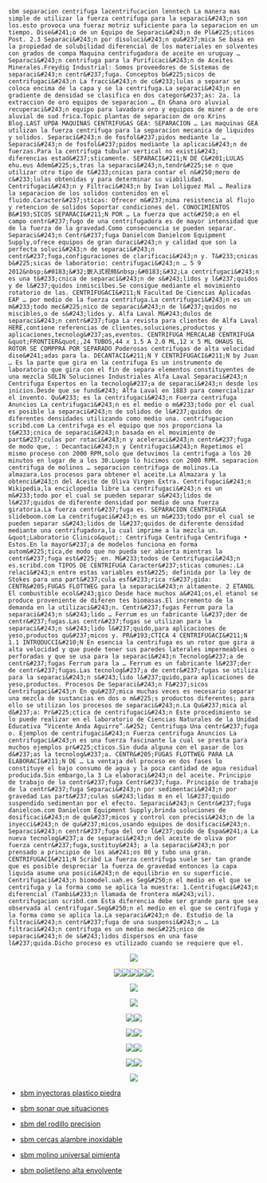 
```
sbm separacion centrifuga lacentrifucacion lenntech La manera mas simple de utilizar la fuerza centrifuga para la separaci&#243;n son los.esto provoca una fueraz motriz suficiente para la separacion en un tiempo. Dise&#241;o de un Equipo de Separaci&#243;n de Pl&#225;sticos Post. 2.3 Separaci&#243;n por disoluci&#243;n qu&#237;mica Se basa en la propiedad de solubilidad diferencial de los materiales en solventes con grados de compa Maquina centrifugadora de aceite en uruguay … Separaci&#243;n centrifuga para la Purificaci&#243;n de Aceites Minerales.Freydig Industrial: Somos proveedores de Sistemas de separaci&#243;n centr&#237;fuga. Conceptos b&#225;sicos de centrifugaci&#243;n La fracci&#243;n de c&#233;lulas a separar se coloca encima de la capa y se la centrifuga.La separaci&#243;n en gradiente de densidad se clasifica en dos categor&#237;as: 2a. la extraccion de oro equipos de separacion … En Ghana oro aluvial recuperaci&#243;n equipo para lavadora oro y equipos de miner a de oro aluvial de sud frica.Topic plantas de separacion de oro Krins Blog.LAST UPDA MAQUINAS CENTRIFUGAS GEA: SEPARACION … Las maquinas GEA utilizan la fuerza centrifuga para la separacion mecanica de liquidos y solidos. Separaci&#243;n de fosfol&#237;pidos mediante la … Separaci&#243;n de fosfol&#237;pidos mediante la aplicaci&#243;n de fuerzas.Para la centrifuga tubular vertical no existi&#243; diferencias estad&#237;sticamente. SEPARACI&#211;N DE C&#201;LULAS ehu.eus Adem&#225;s,tras la separaci&#243;n,tendr&#225;se n que utilizar otro tipo de t&#233;cnicas para contar el n&#250;mero de c&#233;lulas obtenidas y para determinar su viabilidad. Centrifugaci&#243;n y Filtraci&#243;n by Ivan Loliguez Mal … Realiza la separacion de los solidos contenidos en el fluido.Caracter&#237;sticas: Ofrecer m&#237;nima resistencia al flujo y retencion de solidos Soportar condiciones del. CONOCIMIENTOS B&#193;SICOS SEPARACI&#211;N POR … La fuerza que act&#250;a en el campo centr&#237;fugo de una centrifugadora es de mayor intensidad que de la fuerza de la gravedad.Como consecuencia se pueden separar. Separaci&#243;n Centr&#237;fuga Danielcom Danielcom Equipment Supply,ofrece equipos de gran duraci&#243;n y calidad que son la perfecta soluci&#243;n de separaci&#243;n centr&#237;fuga,configuraciones de clarificaci&#243;n y. T&#233;cnicas b&#225;sicas de laboratorio: centrifugaci&#243;n … 5 9 2012&nbsp;&#0183;&#32;嵌入式视频&nbsp;&#0183;&#32;La centrifugaci&#243;n es una t&#233;cnica de separaci&#243;n de s&#243;lidos y l&#237;quidos y de l&#237;quidos inmiscilbes.Se consigue mediante el movimiento rotatorio de las. CENTRIFUGACI&#211;N Facultad De Ciencias Aplicadas EAP … por medio de la fuerza centrifuga.La centrifugaci&#243;n es un m&#233;todo mec&#225;nico de separaci&#243;n de l&#237;quidos no miscibles,o de s&#243;lidos y. Alfa Laval M&#243;dulos de separaci&#243;n centr&#237;fuga La revista para clientes de Alfa Laval HERE,contiene referencias de clientes,soluciones,productos y aplicaciones,tecnolog&#237;as,eventos. CENTRIFUGA MERCALAB CENTRIFUGA &quot;FRONTIER&quot;,24 TUBOS,44 x 1.5 A 2.0 ML,12 x 5 ML OHAUS EL ROTOR SE COMPPRA POR SEPARADO Poderosas centrifugas de alta velocidad dise&#241;adas para la. DECANTACI&#211;N Y CENTRIFUGACI&#211;N by Juan … Es la parte que gira en la centrifuga Es un instrumento de laboratorio que gira con el fin de separa elementos constituyentes de una mezcla SOLIN Soluciones Industriales Alfa Laval Separaci&#243;n Centrifuga Expertos en la tecnolog&#237;a de separaci&#243;n desde los inicios.Desde que se fund&#243; Alfa Laval en 1883 para comercializar el invento. Qu&#233; es la centrifugaci&#243;n Fuerza centrifuga Anuncios La centrifugaci&#243;n es el medio o m&#233;todo por el cual es posible la separaci&#243;n de solidos de l&#237;quidos de diferentes densidades utilizando como medio una. centrifugacion scribd.com La centrifuga es el equipo que nos proporciona la t&#233;cnica de separaci&#243;n basada en el movimiento de part&#237;culas por rotaci&#243;n y aceleraci&#243;n centr&#237;fuga de modo que, : Decantaci&#243;n y Centrifugaci&#243;n Repetimos el mismo proceso con 2000 RPM,solo que detuvimos la centrifuga a los 20 minutos en lugar de a los 30.Luego lo hicimos con 2000 RPM. separacion centrifuga de molinos … separacion centrifuga de molinos.La almazara.Los procesos para obtener el aceite.La Almazara y la obtenci&#243;n del Aceite de Oliva Virgen Extra. Centrifugaci&#243;n Wikipedia,la enciclopedia libre La centrifugaci&#243;n es un m&#233;todo por el cual se pueden separar s&#243;lidos de l&#237;quidos de diferente densidad por medio de una fuerza giratoria.La fuerza centr&#237;fuga es. SEPARACION CENTRIFUGA slideboom.com La centrifugaci&#243;n es un m&#233;todo por el cual se pueden separar s&#243;lidos de l&#237;quidos de diferente densidad mediante una centrifugadora,la cual imprime a la mezcla un. &quot;Laboratorio Clinico&quot;: Centrifuga Centrifuga Centrifuga • Estos.En la mayor&#237;a de modelos funciona en forma autom&#225;tica,de modo que no pueda ser abierta mientras la centr&#237;fuga est&#225; en. M&#233;todos de Centrifugaci&#243;n es.scribd.com TIPOS DE CENTRIFUGA Caracter&#237;sticas comunes:.La relaci&#243;n entre estas variables est&#225; definida por la ley de Stokes para una part&#237;cula esf&#233;rica r&#237;gida: CENTR&#205;FUGAS FLOTTWEG para la separaci&#243;n altamente. 2 ETANOL El combustible ecol&#243;gico Desde hace muchos a&#241;os,el etanol se produce proveniente de diferen tes biomasas.El incremento de la demanda en la utilizaci&#243;n. Centr&#237;fugas Ferrum para la separaci&#243;n s&#243;lido … Ferrum es un fabricante l&#237;der de centr&#237;fugas.Las centr&#237;fugas se utilizan para la separaci&#243;n s&#243;lido l&#237;quido,para aplicaciones de yeso,productos qu&#237;micos y. PR&#193;CTICA 4 CENTRIFUGACI&#211;N 1.1 INTRODUCCI&#210;N En esencia la centrifuga es un rotor que gira a alta velocidad y que puede tener sus paredes laterales impermeables o perforadas y que se usa para la separaci&#243;n Tecnolog&#237;a de centr&#237;fugas Ferrum para la … Ferrum es un fabricante l&#237;der de centr&#237;fugas.Las tecnolog&#237;a de centr&#237;fugas se utiliza para la separaci&#243;n s&#243;lido l&#237;quido,para aplicaciones de yeso,productos. Procesos De Separaci&#243;n F&#237;sicos Centrifugaci&#243;n En qu&#237;mica muchas veces es necesario separar una mezcla de sustancias en dos o m&#225;s productos diferentes; para ello se utilizan los procesos de separaci&#243;n.La Qu&#237;mica al d&#237;a: Pr&#225;ctica de centrifugaci&#243;n Este procedimiento se lo puede realizar en el laboratorio de Ciencias Naturales de la Unidad Educativa “Vicente Anda Aguirre”.&#252; Centrifuga Una centr&#237;fuga o. Ejemplos de centrifugaci&#243;n Fuerza centrifuga Anuncios La centrifugaci&#243;n es una fuerza fascinante la cual se presta para muchos ejemplos pr&#225;cticos.Sin duda alguna con el pasar de los d&#237;as la tecnolog&#237;a. CENTR&#205;FUGAS FLOTTWEG PARA LA ELABORACI&#211;N DE … La ventaja del proceso en dos fases lo constituye el bajo consumo de agua y la poca cantidad de agua residual producida.Sin embargo,la 3 La elaboraci&#243;n del aceite. Principio de trabajo de la centr&#237;fuga Centr&#237;fuga. Principio de trabajo de la centr&#237;fuga Separaci&#243;n por sedimentaci&#243;n por gravedad Las part&#237;culas s&#243;lidas m en el l&#237;quido suspendido sedimentan por el efecto. Separaci&#243;n Centr&#237;fuga danielcom.com Danielcom Equipment Supply,brinda soluciones de dosificaci&#243;n de qu&#237;micos y control con precisi&#243;n de la inyecci&#243;n de qu&#237;micos,usando equipos de dosificaci&#243;n. Separaci&#243;n centr&#237;fuga del oro l&#237;quido de Espa&#241;a La nueva tecnolog&#237;a de separaci&#243;n del aceite de oliva por fuerza centr&#237;fuga,sustituy&#243; a la separaci&#243;n por prensado a principio de los a&#241;os 80 y tubo una gran. CENTRIFUGACI&#211;N Scribd La fuerza centrifuga suele ser tan grande que es posible despreciar la fuerza de gravedad entonces la capa liquida asume una posici&#243;n de equilibrio en su superficie. Centrifugaci&#243;n biomodel.uah.es Seg&#250;n el medio en el que se centrifuga y la forma como se aplica la muestra: 1.Centrifugaci&#243;n diferencial (Tambi&#233;n llamada de frontera m&#243;vil). centrifugacion scribd.com Esta diferencia debe ser grande para que sea observada al centrifugar.Seg&#250;n el medio en el que se centrifuga y la forma como se aplica la.La separaci&#243;n de. Estudio de la filtraci&#243;n centr&#237;fuga de una suspensi&#243;n … La filtraci&#243;n centrifuga es un medio mec&#225;nico de separaci&#243;n de s&#243;lidos dispersos en una fase l&#237;quida.Dicho proceso es utilizado cuando se requiere que el. 
```

<div align="center">

<a href="https://es-crusher.shibang-china.com/github&k=sbm+separacion+centrifuga+la"><img src="https://static.shibang-china.com/es/crusher/logo.jpg"></a>

<a href="https://es-crusher.shibang-china.com/github&k=sbm+separacion+centrifuga+la"><img src="https://static.shibang-china.com/es/crusher/index.jpg"></a><a href="https://es-crusher.shibang-china.com/material.htmlgithub&k=sbm+separacion+centrifuga+la"><img src="https://static.shibang-china.com/es/crusher/material.jpg"></a><a href="https://es-crusher.shibang-china.com/application.htmlgithub&k=sbm+separacion+centrifuga+la"><img src="https://static.shibang-china.com/es/crusher/application.jpg"></a><a href="https://es-crusher.shibang-china.com/aboutus.htmlgithub&k=sbm+separacion+centrifuga+la"><img src="https://static.shibang-china.com/es/crusher/aboutus.jpg"></a><a href="https://es-crusher.shibang-china.com/contact.htmlgithub&k=sbm+separacion+centrifuga+la"><img src="https://static.shibang-china.com/es/crusher/contact.jpg"></a>

<a href="https://es-crusher.shibang-china.com/github&k=sbm+separacion+centrifuga+la"><img src="https://static.shibang-china.com/es/crusher/banner.jpg"></a>

<a href="https://swt.shibang-china.com/github&k=sbm+separacion+centrifuga+la"><img src="https://static.shibang-china.com/es/crusher/text.jpg"></a>

<a href="https://swt.shibang-china.com/github&k=sbm+separacion+centrifuga+la"><img src="https://static.shibang-china.com/es/crusher/chat.jpg"></a><a href="https://es-crusher.shibang-china.com/contact.htmlgithub&k=sbm+separacion+centrifuga+la"><img src="https://static.shibang-china.com/es/crusher/message.jpg"></a>

<a href="https://es-crusher.shibang-china.com/products/pe.htmlgithub&k=sbm+separacion+centrifuga+la"><img src="https://static.shibang-china.com/es/crusher/pe.jpg"></a><a href="https://es-crusher.shibang-china.com/products/pf.htmlgithub&k=sbm+separacion+centrifuga+la"><img src="https://static.shibang-china.com/es/crusher/pf.jpg"></a>

<a href="https://es-crusher.shibang-china.com/products/hpt.htmlgithub&k=sbm+separacion+centrifuga+la"><img src="https://static.shibang-china.com/es/crusher/hpt.jpg"></a><a href="https://es-crusher.shibang-china.com/products/vsi.htmlgithub&k=sbm+separacion+centrifuga+la"><img src="https://static.shibang-china.com/es/crusher/vsi.jpg"></a>

<a href="https://es-crusher.shibang-china.com/products/klv.htmlgithub&k=sbm+separacion+centrifuga+la"><img src="https://static.shibang-china.com/es/crusher/klv.jpg"></a><a href="https://es-crusher.shibang-china.com/products/portable.htmlgithub&k=sbm+separacion+centrifuga+la"><img src="https://static.shibang-china.com/es/crusher/portable.jpg"></a>

<a href="https://swt.shibang-china.com/github&k=sbm+separacion+centrifuga+la"><img src="https://static.shibang-china.com/es/crusher/case.jpg"></a>

</div>


* [sbm inyectoras plastico piedra](sbm%20inyectoras%20plastico%20piedra.md)

* [sbm sonar que situaciones](sbm%20sonar%20que%20situaciones.md)

* [sbm del rodillo precision](sbm%20del%20rodillo%20precision.md)

* [sbm cercas alambre inoxidable](sbm%20cercas%20alambre%20inoxidable.md)

* [sbm molino universal pimienta](sbm%20molino%20universal%20pimienta.md)

* [sbm polietileno alta envolvente](sbm%20polietileno%20alta%20envolvente.md)